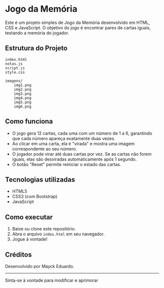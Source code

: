 # Jogo da Memória

Este é um projeto simples de Jogo da Memória desenvolvido em HTML, CSS e JavaScript. O objetivo do jogo é encontrar pares de cartas iguais, testando a memória do jogador.

## Estrutura do Projeto

```
index.html
notas.js
script.js
style.css

imagens/
    img1.png
    img2.png
    img3.png
    img4.png
    img5.png
    img6.png

```

## Como funciona

- O jogo gera 12 cartas, cada uma com um número de 1 a 6, garantindo que cada número apareça exatamente duas vezes.
- Ao clicar em uma carta, ela é "virada" e mostra uma imagem correspondente ao seu número.
- O jogador pode virar até duas cartas por vez. Se as cartas não forem iguais, elas são desviradas automaticamente após 1 segundo.
- O botão "Reset" permite reiniciar o estado das cartas.

## Tecnologias utilizadas

- HTML5
- CSS3 (com Bootstrap)
- JavaScript

## Como executar

1. Baixe ou clone este repositório.
2. Abra o arquivo `index.html` em seu navegador.
3. Jogue à vontade!

## Créditos

Desenvolvido por Mayck Eduardo.

---

Sinta-se à vontade para modificar e aprimorar
